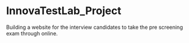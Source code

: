 # InnovaTestLab_Project
Building a website for the interview candidates to take the pre screening exam through online.
